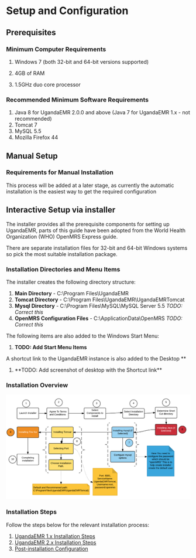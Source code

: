 # Setup and Configuration

## Prerequisites

### Minimum Computer Requirements

1. Windows 7 \(both 32-bit and 64-bit versions supported\)

2. 4GB of RAM

3. 1.5GHz duo core processor

### Recommended Minimum Software Requirements

1. Java 8 for UgandaEMR 2.0.0 and above \(Java 7 for UgandaEMR 1.x - not recommended\)
2. Tomcat 7
3. MySQL 5.5
4. Mozilla Firefox 44

## Manual Setup

### Requirements for Manual Installation

This process will be added at a later stage, as currently the automatic installation is the easiest way to get the required configuration

## Interactive Setup via installer

The installer provides all the prerequisite components for setting up UgandaEMR, parts of this guide have been adopted from the World Health Organization \(WHO\) OpenMRS Express guide.

There are separate installation files for 32-bit and 64-bit Windows systems so pick the most suitable installation package.

### Installation Directories and Menu Items

The installer creates the following directory structure:

1. **Main Directory** - C:\Program Files\UgandaEMR
2. **Tomcat Directory** - C:\Program Files\UgandaEMR\UgandaEMRTomcat
3. **Mysql Directory** - C:\Program Files\MySQL\MySQL Server 5.5 _TODO: Correct this_
4. **OpenMRS Configuration Files** - C:\ApplicationData\OpenMRS _TODO: Correct this_

The following items are also added to the Windows Start Menu:  
1. **TODO: Add Start Menu Items**

A shortcut link to the UgandaEMR instance is also added to the Desktop **  
1. **TODO: Add screenshot of desktop with the Shortcut link\*\*

### Installation Overview

![Installation proces overview](images/installer/installation_process.png)

### Installation Steps

Follow the steps below for the relevant installation process:

1. [UgandaEMR 1.x Installation Steps](setup_and_configuration/ugandaemr-1x-installation.md) 
2. [UgandaEMR 2.x Installation Steps](setup_and_configuration/ugandaemr-2x-installation.md)
3. [Post-installation Configuration](setup_and_configuration/post-installation-configuration.md)



